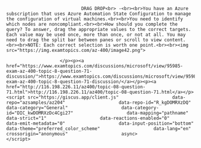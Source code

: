 <p class="card-text">
							
								DRAG DROP<br> -<br><br>You have an Azure subscription that uses Azure Automation State Configuration to manage the configuration of virtual machines.<br><br>You need to identify which nodes are noncompliant.<br><br>How should you complete the query? To answer, drag the appropriate values to the correct targets. Each value may be used once, more than once, or not at all. You may need to drag the split bar between panes or scroll to view content.<br><br>NOTE: Each correct selection is worth one point.<br><br><img src="https://img.examtopics.com/az-400/image42.png">
							
						</p><p><a href="https://www.examtopics.com/discussions/microsoft/view/95985-exam-az-400-topic-8-question-71-discussion/">https://www.examtopics.com/discussions/microsoft/view/95985-exam-az-400-topic-8-question-71-discussion/</a></p><p><a href="http://116.198.226.11/az400/topic-08-question-71.html">http://116.198.226.11/az400/topic-08-question-71.html</a></p><script src="https://giscus.app/client.js"                    data-repo="azsamples/az204"                    data-repo-id="R_kgDOMRXzDQ"                    data-category="General"                    data-category-id="DIC_kwDOMRXzDc4Cgi27"                    data-mapping="pathname"                    data-strict="1"                    data-reactions-enabled="0"                    data-emit-metadata="0"                    data-input-position="bottom"                    data-theme="preferred_color_scheme"                    data-lang="en"                    crossorigin="anonymous"                    async>                    </script>